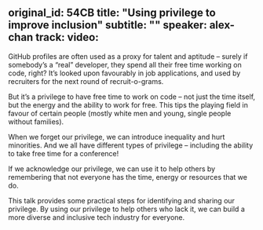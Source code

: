 original_id: 54CB
title: "Using privilege to improve inclusion"
subtitle: ""
speaker: alex-chan
track:
video:
---
GitHub profiles are often used as a proxy for talent and aptitude – surely if somebody’s a “real” developer, they spend all their free time working on code, right? It’s looked upon favourably in job applications, and used by recruiters for the next round of recruit-o-grams.

But it’s a privilege to have free time to work on code – not just the time itself, but the energy and the ability to work for free. This tips the playing field in favour of certain people (mostly white men and young, single people without families).

When we forget our privilege, we can introduce inequality and hurt minorities. And we all have different types of privilege – including the ability to take free time for a conference!

If we acknowledge our privilege, we can use it to help others by remembering that not everyone has the time, energy or resources that we do.

This talk provides some practical steps for identifying and sharing our privilege. By using our privilege to help others who lack it, we can build a more diverse and inclusive tech industry for everyone.